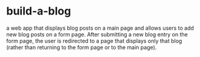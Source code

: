 # build-a-blog
a web app that displays blog posts on a main page and allows users to add new blog posts on a form page. After submitting a new blog entry on the form page, the user is redirected to a page that displays only that blog (rather than returning to the form page or to the main page). 

